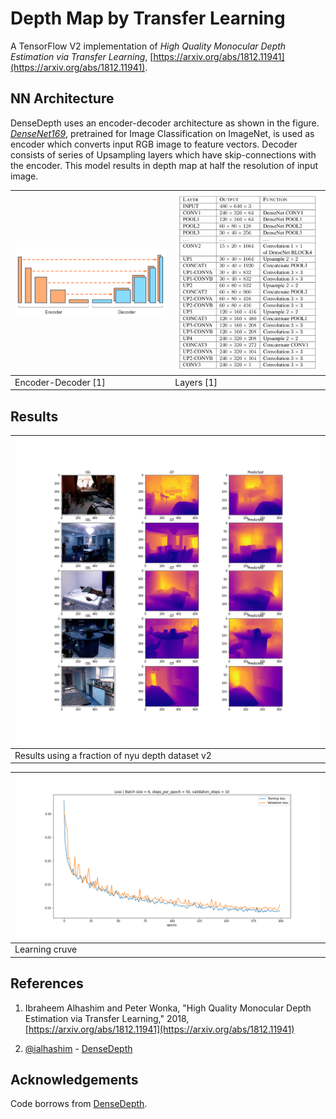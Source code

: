 # Depth Map by Transfer Learning
A TensorFlow V2 implementation of _High Quality Monocular Depth Estimation via Transfer Learning_, [https://arxiv.org/abs/1812.11941](https://arxiv.org/abs/1812.11941).

## NN Architecture
DenseDepth uses an encoder-decoder architecture as shown in the figure. _[DenseNet169](https://arxiv.org/abs/1608.06993)_, pretrained for Image Classification on ImageNet, is used as encoder which converts input RGB image to feature vectors. Decoder consists of series of Upsampling layers which have skip-connections with the encoder. This model results in depth map at half the resolution of input image.

|![nn architecture](./img/archi.png) | ![nn model](./img/model.png)|
|--|--|
|Encoder-Decoder [1]|Layers [1]|

## Results
|![result](./img/result.png)|
|--|
|Results using a fraction of nyu depth dataset v2|

|![result](./img/loss.png)|
|--|
|Learning cruve|


## References
1. Ibraheem Alhashim and Peter Wonka, "High Quality Monocular Depth Estimation via Transfer Learning," 2018, [https://arxiv.org/abs/1812.11941](https://arxiv.org/abs/1812.11941)

2. [@ialhashim](https://github.com/ialhashim) - [DenseDepth](https://github.com/ialhashim/DenseDepth)

## Acknowledgements
Code borrows from [DenseDepth](https://github.com/ialhashim/DenseDepth).
